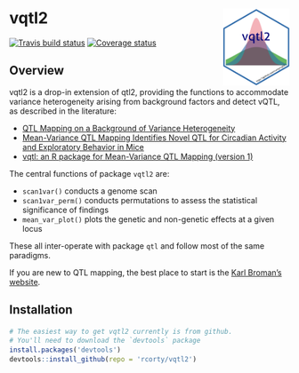 
<!-- README.md is generated from README.Rmd. Please edit that file -->

# vqtl2 <a href='https://github.com/rcorty/vqtl2'><img src='man/figures/hex_logo.png' align="right" height="139" /></a>

[![Travis build
status](https://travis-ci.org/rcorty/vqtl2.svg?branch=master)](https://travis-ci.org/rcorty/vqtl2)
[![Coverage
status](https://codecov.io/gh/rcorty/vqtl2/branch/master/graph/badge.svg)](https://codecov.io/github/rcorty/vqtl2?branch=master)

## Overview

vqtl2 is a drop-in extension of qtl2, providing the functions to
accommodate variance heterogeneity arising from background factors and
detect vQTL, as described in the literature:

  - [QTL Mapping on a Background of Variance
    Heterogeneity](http://www.g3journal.org/content/8/12/3767)
  - [Mean-Variance QTL Mapping Identifies Novel QTL for Circadian
    Activity and Exploratory Behavior in
    Mice](http://www.g3journal.org/content/8/12/3783)
  - [vqtl: an R package for Mean-Variance QTL Mapping
    (version 1)](http://www.g3journal.org/content/8/12/3757)

The central functions of package `vqtl2` are:

  - `scan1var()` conducts a genome scan
  - `scan1var_perm()` conducts permutations to assess the statistical
    significance of findings
  - `mean_var_plot()` plots the genetic and non-genetic effects at a
    given locus

These all inter-operate with package `qtl` and follow most of the same
paradigms.

If you are new to QTL mapping, the best place to start is the [Karl
Broman’s website](https://kbroman.org/).

## Installation

``` r
# The easiest way to get vqtl2 currently is from github.
# You'll need to download the `devtools` package
install.packages('devtools')
devtools::install_github(repo = 'rcorty/vqtl2')
```

<!-- ### Development version -->

<!-- To get a bug fix, or use a feature from the development version, you can install -->

<!-- dplyr from GitHub. -->

<!-- ```{r, eval = FALSE} -->

<!-- # install.packages("devtools") -->

<!-- devtools::install_github("tidyverse/dplyr") -->

<!-- ``` -->

<!-- ## Cheatsheet -->

<!-- <a href="https://github.com/rstudio/cheatsheets/blob/master/data-transformation.pdf"><img src="https://raw.githubusercontent.com/rstudio/cheatsheets/master/pngs/thumbnails/data-transformation-cheatsheet-thumbs.png" width="630" height="252"/></a> -->

<!-- ## Usage -->

<!-- ```{r, message = FALSE} -->

<!-- library(dplyr) -->

<!-- starwars %>% -->

<!--   filter(species == "Droid") -->

<!-- starwars %>% -->

<!--   select(name, ends_with("color")) -->

<!-- starwars %>% -->

<!--   mutate(name, bmi = mass / ((height / 100)  ^ 2)) %>% -->

<!--   select(name:mass, bmi) -->

<!-- starwars %>% -->

<!--   arrange(desc(mass)) -->

<!-- starwars %>% -->

<!--   group_by(species) %>% -->

<!--   summarise( -->

<!--     n = n(), -->

<!--     mass = mean(mass, na.rm = TRUE) -->

<!--   ) %>% -->

<!--   filter(n > 1, -->

<!--          mass > 50) -->

<!-- ``` -->

<!-- ## Getting help -->

<!-- If you encounter a clear bug, please file a minimal reproducible example on [github](https://github.com/tidyverse/dplyr/issues). For questions and other discussion, please use [community.rstudio.com](https://community.rstudio.com/), or the [manipulatr mailing list](https://groups.google.com/group/manipulatr). -->

<!-- --- -->

<!-- Please note that this project is released with a [Contributor Code of Conduct](.github/CODE_OF_CONDUCT.md). -->

<!-- By participating in this project you agree to abide by its terms. -->
